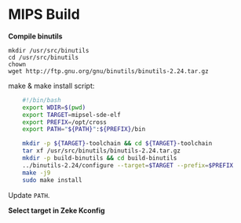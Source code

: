 MIPS Build
==========

**Compile binutils**

```
mkdir /usr/src/binutils
cd /usr/src/binutils
chown
wget http://ftp.gnu.org/gnu/binutils/binutils-2.24.tar.gz
```

make & make install script:

```bash
    #!/bin/bash
    export WDIR=$(pwd)
    export TARGET=mipsel-sde-elf
    export PREFIX=/opt/cross
    export PATH="${PATH}":${PREFIX}/bin

    mkdir -p ${TARGET}-toolchain && cd ${TARGET}-toolchain
    tar xf /usr/src/binutils/binutils-2.24.tar.gz
    mkdir -p build-binutils && cd build-binutils
    ../binutils-2.24/configure --target=$TARGET --prefix=$PREFIX
    make -j9
    sudo make install
```

Update `PATH`.

**Select target in Zeke Kconfig**
